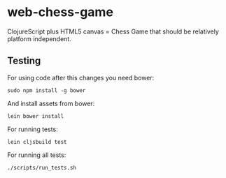 # web-chess-game

ClojureScript plus HTML5 canvas = Chess Game that should be relatively platform independent.

## Testing
For using code after this changes you need bower:

```shell
sudo npm install -g bower
```

And install assets from bower:

```shell
lein bower install
```

For running tests:

```shell
lein cljsbuild test
```

For running all tests:

```bash
./scripts/run_tests.sh
```
